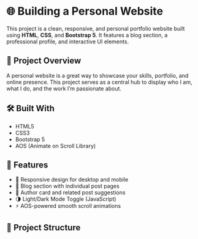 # 🌐 Building a Personal Website

This project is a clean, responsive, and personal portfolio website built using **HTML**, **CSS**, and **Bootstrap 5**. It features a blog section, a professional profile, and interactive UI elements.

## 🚀 Project Overview

A personal website is a great way to showcase your skills, portfolio, and online presence. This project serves as a central hub to display who I am, what I do, and the work I’m passionate about.

## 🛠️ Built With

- HTML5
- CSS3
- Bootstrap 5
- AOS (Animate on Scroll Library)

## 📸 Features

- 🎯 Responsive design for desktop and mobile
- 📝 Blog section with individual post pages
- 👤 Author card and related post suggestions
- 🌗 Light/Dark Mode Toggle (JavaScript)
- ⚡ AOS-powered smooth scroll animations

## 📂 Project Structure

